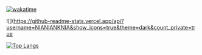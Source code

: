 [![wakatime](https://wakatime.com/badge/user/a2d785d3-a26c-467b-9112-333ba2bee9e8.svg?style=for-the-badge)](https://wakatime.com/@a2d785d3-a26c-467b-9112-333ba2bee9e8)

![](https://github-readme-stats.vercel.app/api?username=NIANIANKNIA&show_icons=true&theme=dark&count_private=true

[![Top Langs](https://github-readme-stats.vercel.app/api/top-langs/?username=NIANIANKNIA)](https://github.com/NIANIANKNIA/)


